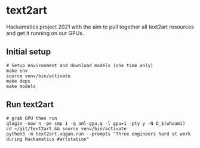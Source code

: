 # text2art
Hackamatics project 2021 with the aim to pull together all text2art resources and get it running on our GPUs.


## Initial setup
```
# Setup environment and download models (one time only)
make env
source venv/bin/activate
make deps
make models
```

## Run text2art
```
# grab GPU then run
qlogin -now n -pe smp 1 -q aml-gpu.q -l gpu=1 -pty y -N D_$(whoami)
cd ~/git/text2art && source venv/bin/activate
python3 -m text2art.vqgan.run --prompts "Three engineers hard at work during Hackamatics #artstation"
```